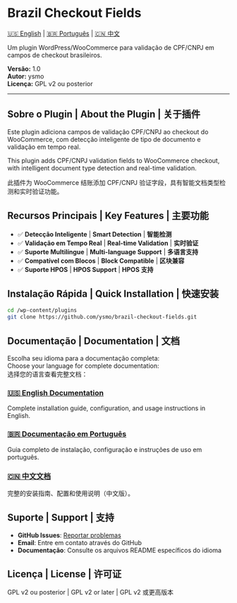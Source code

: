 # Brazil Checkout Fields

[🇺🇸 English](README-en.md) | [🇧🇷 Português](README-pt.md) | [🇨🇳 中文](README-zh.md)

Um plugin WordPress/WooCommerce para validação de CPF/CNPJ em campos de checkout brasileiros.

**Versão:** 1.0  
**Autor:** ysmo  
**Licença:** GPL v2 ou posterior

---

## Sobre o Plugin | About the Plugin | 关于插件

Este plugin adiciona campos de validação CPF/CNPJ ao checkout do WooCommerce, com detecção inteligente de tipo de documento e validação em tempo real.

This plugin adds CPF/CNPJ validation fields to WooCommerce checkout, with intelligent document type detection and real-time validation.

此插件为 WooCommerce 结账添加 CPF/CNPJ 验证字段，具有智能文档类型检测和实时验证功能。

## Recursos Principais | Key Features | 主要功能

- ✅ **Detecção Inteligente** | **Smart Detection** | **智能检测**
- ✅ **Validação em Tempo Real** | **Real-time Validation** | **实时验证**
- ✅ **Suporte Multilíngue** | **Multi-language Support** | **多语言支持**
- ✅ **Compatível com Blocos** | **Block Compatible** | **区块兼容**
- ✅ **Suporte HPOS** | **HPOS Support** | **HPOS 支持**

## Instalação Rápida | Quick Installation | 快速安装

```bash
cd /wp-content/plugins
git clone https://github.com/ysmo/brazil-checkout-fields.git
```

## Documentação | Documentation | 文档

Escolha seu idioma para a documentação completa:  
Choose your language for complete documentation:  
选择您的语言查看完整文档：

### [🇺🇸 English Documentation](README-en.md)

Complete installation guide, configuration, and usage instructions in English.

### [🇧🇷 Documentação em Português](README-pt.md)

Guia completo de instalação, configuração e instruções de uso em português.

### [🇨🇳 中文文档](README-zh.md)

完整的安装指南、配置和使用说明（中文版）。

## Suporte | Support | 支持

- **GitHub Issues**: [Reportar problemas](https://github.com/ysmo/brazil-checkout-fields/issues)
- **Email**: Entre em contato através do GitHub
- **Documentação**: Consulte os arquivos README específicos do idioma

## Licença | License | 许可证

GPL v2 ou posterior | GPL v2 or later | GPL v2 或更高版本
